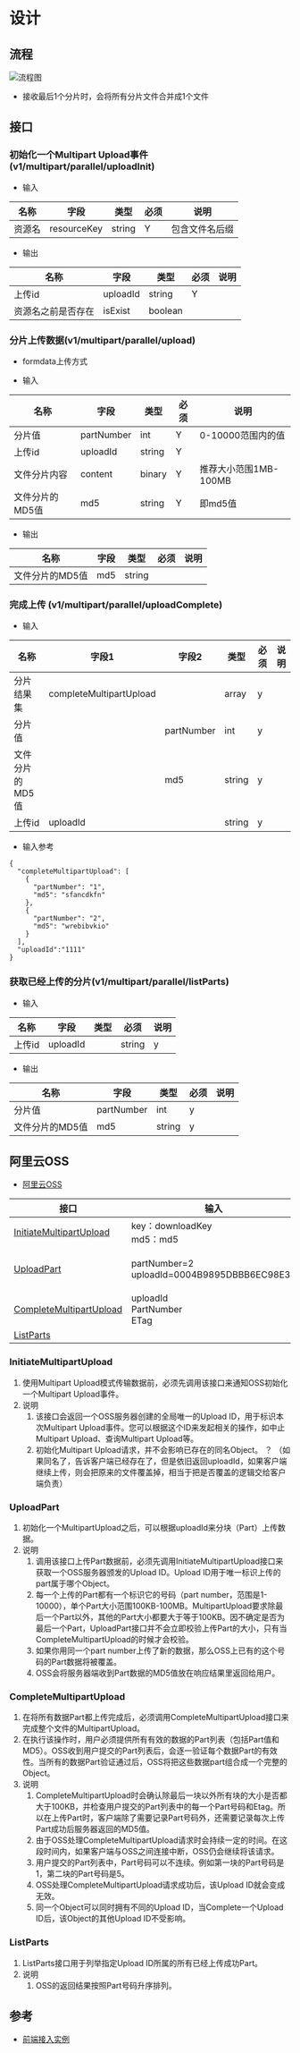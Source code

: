 # 设计
## 流程
![流程图](../../../s/framework/service-oss/flow.png)
* 接收最后1个分片时，会将所有分片文件合并成1个文件

## 接口

### 初始化一个Multipart Upload事件(v1/multipart/parallel/uploadInit)
* 输入

| 名称 | 字段 | 类型 | 必须 | 说明 |
| - | - | - | - | - |
| 资源名 | resourceKey | string | Y | 包含文件名后缀 |

* 输出

| 名称 | 字段 | 类型 | 必须 | 说明 |
| - | - | - | - | - |
| 上传id| uploadId | string | Y |  |
| 资源名之前是否存在| isExist | boolean |  |  |


### 分片上传数据(v1/multipart/parallel/upload)
* formdata上传方式

* 输入

| 名称 | 字段 | 类型 | 必须 | 说明 |
| - | - | - | - | - |
| 分片值 | partNumber | int | Y | 0-10000范围内的值 |
| 上传id | uploadId | string | Y |  |
| 文件分片内容 | content | binary | Y | 推荐大小范围1MB-100MB |
| 文件分片的MD5值 | md5 | string | Y | 即md5值 |

* 输出

| 名称 | 字段 | 类型 | 必须 | 说明 |
| - | - | - | - | - |
| 文件分片的MD5值| md5 | string |  |  |

### 完成上传 (v1/multipart/parallel/uploadComplete)

* 输入

| 名称 | 字段1 | 字段2 |类型 | 必须 | 说明 |
| - | - | - | - | - | -- |
| 分片结果集 | completeMultipartUpload |  | array |y  | |
| 分片值 |  | partNumber | int | y  | |
| 文件分片的MD5值 |  | md5 | string |y  | |
| 上传id | uploadId |  | string |y  | |

* 输入参考

```
{
  "completeMultipartUpload": [
    {
      "partNumber": "1",
      "md5": "sfancdkfn"
    },
    {
      "partNumber": "2",
      "md5": "wrebibvkio"
    }
  ],
  "uploadId":"1111"
}
```

### 获取已经上传的分片(v1/multipart/parallel/listParts)
* 输入

| 名称 | 字段 | 类型 | 必须 | 说明 |
| - | - | - | - | - |
| 上传id | uploadId |  | string |y  | |

* 输出

| 名称 | 字段 | 类型 | 必须 | 说明 |
| - | - | - | - | - |
| 分片值 | partNumber | int | y  | |
| 文件分片的MD5值 | md5 | string |y  | |

## 阿里云OSS
* [阿里云OSS](https://help.aliyun.com/document_detail/31991.html)

| 接口 | 输入 | 输出 |
| - | - | - |
| [InitiateMultipartUpload](https://help.aliyun.com/document_detail/31992.html) | key：downloadKey <br> md5：md5 | uploadId：上传id |
| [UploadPart](https://help.aliyun.com/document_detail/31993.html) | partNumber=2 <br> uploadId=0004B9895DBBB6EC98E36 | ETag 也就是part的md5值 |
| [CompleteMultipartUpload](https://help.aliyun.com/document_detail/31995.html) | uploadId <br> PartNumber <br> ETag |  |
| [ListParts](https://help.aliyun.com/document_detail/31998.html) |  |  |

### InitiateMultipartUpload
1. 使用Multipart Upload模式传输数据前，必须先调用该接口来通知OSS初始化一个Multipart Upload事件。
1. 说明
    1. 该接口会返回一个OSS服务器创建的全局唯一的Upload ID，用于标识本次Multipart Upload事件。您可以根据这个ID来发起相关的操作，如中止Multipart Upload、查询Multipart Upload等。
    1. 初始化Multipart Upload请求，并不会影响已存在的同名Object。 ？ （如果同名了，告诉客户端已经存在了，但是依旧返回uploadId，如果客户端继续上传，则会把原来的文件覆盖掉，相当于把是否覆盖的逻辑交给客户端负责）

### UploadPart
1. 初始化一个MultipartUpload之后，可以根据uploadId来分块（Part）上传数据。
1. 说明
    1. 调用该接口上传Part数据前，必须先调用InitiateMultipartUpload接口来获取一个OSS服务器颁发的Upload ID。Upload ID用于唯一标识上传的part属于哪个Object。
    1. 每一个上传的Part都有一个标识它的号码（part number，范围是1-10000），单个Part大小范围100KB-100MB。MultipartUpload要求除最后一个Part以外，其他的Part大小都要大于等于100KB。因不确定是否为最后一个Part，UploadPart接口并不会立即校验上传Part的大小，只有当CompleteMultipartUpload的时候才会校验。
    1. 如果你用同一个part number上传了新的数据，那么OSS上已有的这个号码的Part数据将被覆盖。
    1. OSS会将服务器端收到Part数据的MD5值放在响应结果里返回给用户。

### CompleteMultipartUpload
1. 在将所有数据Part都上传完成后，必须调用CompleteMultipartUpload接口来完成整个文件的MultipartUpload。
1. 在执行该操作时，用户必须提供所有有效的数据的Part列表（包括Part值和MD5）。OSS收到用户提交的Part列表后，会逐一验证每个数据Part的有效性。当所有的数据Part验证通过后，OSS将把这些数据part组合成一个完整的Object。
1. 说明
    1. CompleteMultipartUpload时会确认除最后一块以外所有块的大小是否都大于100KB，并检查用户提交的Part列表中的每一个Part号码和Etag。所以在上传Part时，客户端除了需要记录Part号码外，还需要记录每次上传Part成功后服务器返回的MD5值。
    1. 由于OSS处理CompleteMultipartUpload请求时会持续一定的时间。在这段时间内，如果客户端与OSS之间连接中断，OSS仍会继续将该请求。
    1. 用户提交的Part列表中，Part号码可以不连续。例如第一块的Part号码是1，第二块的Part号码是5。
    1. OSS处理CompleteMultipartUpload请求成功后，该Upload ID就会变成无效。
    1. 同一个Object可以同时拥有不同的Upload ID，当Complete一个Upload ID后，该Object的其他Upload ID不受影响。

### ListParts
1. ListParts接口用于列举指定Upload ID所属的所有已经上传成功Part。
1. 说明
    1. OSS的返回结果按照Part号码升序排列。

## 参考
* [前端接入实例](https://blog.csdn.net/haohao123nana/article/details/54692669)
